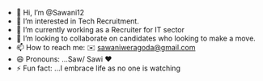- 👋 Hi, I’m @Sawani12
- 👀 I’m interested in Tech Recruitment.
- 🌱 I’m currently working as a Recruiter for IT sector 
- 💞️ I’m looking to collaborate on candidates who looking to make a move.
- 📫 How to reach me: ✉️ sawaniweragoda@gmail.com  
- 😄 Pronouns: ...Saw/ Sawi ❤️
- ⚡ Fun fact: ...I embrace life as no one is watching
